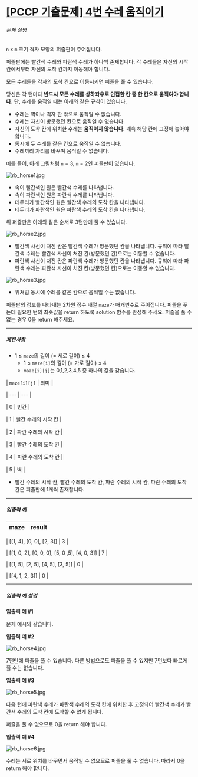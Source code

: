 # [[PCCP 기출문제] 4번  수레 움직이기](https://school.programmers.co.kr/learn/courses/30/lessons/250134)


###### 문제 설명


`n` x `m` 크기 격자 모양의 퍼즐판이 주어집니다.


퍼즐판에는 빨간색 수레와 파란색 수레가 하나씩 존재합니다. 각 수레들은 자신의 시작 칸에서부터 자신의 도착 칸까지 이동해야 합니다.  

모든 수레들을 각자의 도착 칸으로 이동시키면 퍼즐을 풀 수 있습니다.


당신은 각 턴마다 **반드시 모든 수레를 상하좌우로 인접한 칸 중 한 칸으로 움직여야 합니다.** 단, 수레를 움직일 때는 아래와 같은 규칙이 있습니다.


* 수레는 벽이나 격자 판 밖으로 움직일 수 없습니다.
* 수레는 자신이 방문했던 칸으로 움직일 수 없습니다.
* 자신의 도착 칸에 위치한 수레는 **움직이지 않습니다.** 계속 해당 칸에 고정해 놓아야 합니다.
* 동시에 두 수레를 같은 칸으로 움직일 수 없습니다.
* 수레끼리 자리를 바꾸며 움직일 수 없습니다.


예를 들어, 아래 그림처럼 `n` \= 3, `m` \= 2인 퍼즐판이 있습니다.


![rb_horse1.jpg](https://grepp-programmers.s3.ap-northeast-2.amazonaws.com/files/production/2d21a258-144f-4d03-81c1-1a857a942efa/rb_horse1.jpg)


* 속이 빨간색인 원은 빨간색 수레를 나타냅니다.
* 속이 파란색인 원은 파란색 수레를 나타냅니다.
* 테두리가 빨간색인 원은 빨간색 수레의 도착 칸을 나타냅니다.
* 테두리가 파란색인 원은 파란색 수레의 도착 칸을 나타냅니다.


위 퍼즐판은 아래와 같은 순서로 3턴만에 풀 수 있습니다.


![rb_horse2.jpg](https://grepp-programmers.s3.ap-northeast-2.amazonaws.com/files/production/e1c81aa3-238b-4f0e-b21d-697903543b72/rb_horse2.jpg)


* 빨간색 사선이 처진 칸은 빨간색 수레가 방문했던 칸을 나타냅니다. 규칙에 따라 빨간색 수레는 빨간색 사선이 처진 칸(방문했던 칸)으로는 이동할 수 없습니다.
* 파란색 사선이 처진 칸은 파란색 수레가 방문했던 칸을 나타냅니다. 규칙에 따라 파란색 수레는 파란색 사선이 처진 칸(방문했던 칸)으로는 이동할 수 없습니다.


![rb_horse3.jpg](https://grepp-programmers.s3.ap-northeast-2.amazonaws.com/files/production/2b78f38c-121a-441c-90f9-704eb0642e96/rb_horse3.jpg)


* 위처럼 동시에 수레를 같은 칸으로 움직일 수는 없습니다.


퍼즐판의 정보를 나타내는 2차원 정수 배열 `maze`가 매개변수로 주어집니다. 퍼즐을 푸는데 필요한 턴의 최솟값을 return 하도록 solution 함수를 완성해 주세요. 퍼즐을 풀 수 없는 경우 0을 return 해주세요.




---


##### 제한사항


* 1 ≤ `maze`의 길이 (\= 세로 길이) ≤ 4
	+ 1 ≤ `maze[i]`의 길이 (\= 가로 길이) ≤ 4
	+ `maze[i][j]`는 0,1,2,3,4,5 중 하나의 값을 갖습니다.


\| `maze[i][j]` \| 의미 \|


\| \-\-\- \| \-\-\- \|


\| 0 \| 빈칸 \|


\| 1 \| 빨간 수레의 시작 칸 \|


\| 2 \| 파란 수레의 시작 칸 \|


\| 3 \| 빨간 수레의 도착 칸 \|


\| 4 \| 파란 수레의 도착 칸 \|


\| 5 \| 벽 \|


* 빨간 수레의 시작 칸, 빨간 수레의 도착 칸, 파란 수레의 시작 칸, 파란 수레의 도착 칸은 퍼즐판에 1개씩 존재합니다.




---


##### 입출력 예




| maze | result |
| --- | --- |


\| \[\[1, 4], \[0, 0], \[2, 3]] \| 3 \|  

\| \[\[1, 0, 2], \[0, 0, 0], \[5, 0 ,5], \[4, 0, 3]] \| 7 \|  

\| \[\[1, 5], \[2, 5], \[4, 5], \[3, 5]] \| 0 \|  

\| \[\[4, 1, 2, 3]] \| 0 \|




---


##### 입출력 예 설명


**입출력 예 \#1**


문제 예시와 같습니다.


**입출력 예 \#2**


![rb_horse4.jpg](https://grepp-programmers.s3.ap-northeast-2.amazonaws.com/files/production/54629429-3bec-4288-a7b4-6303c0929880/rb_horse4.jpg)


7턴만에 퍼즐을 풀 수 있습니다. 다른 방법으로도 퍼즐을 풀 수 있지만 7턴보다 빠르게 풀 수는 없습니다.


**입출력 예 \#3**


![rb_horse5.jpg](https://grepp-programmers.s3.ap-northeast-2.amazonaws.com/files/production/c6aed2ad-dbbf-477e-bac7-fd5cd44bad00/rb_horse5.jpg)


다음 턴에 파란색 수레가 파란색 수레의 도착 칸에 위치한 후 고정되어 빨간색 수레가 빨간색 수레의 도착 칸에 도착할 수 없게 됩니다.  

퍼즐을 풀 수 없으므로 0을 return 해야 합니다.


**입출력 예 \#4**


![rb_horse6.jpg](https://grepp-programmers.s3.ap-northeast-2.amazonaws.com/files/production/0ff7e955-77d6-4760-9e16-75cf2313fc0d/rb_horse6.jpg)


수레는 서로 위치를 바꾸면서 움직일 수 없으므로 퍼즐을 풀 수 없습니다. 따라서 0을 return 해야 합니다.



